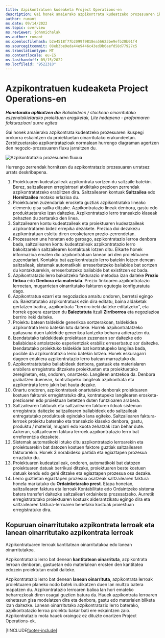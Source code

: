 ```yaml
---
title: Azpikontratuen kudeaketa Project Operations-en
description: Gai honek amaierako azpikontrata kudeatzeko prozesuaren ikuspegi orokorra eskaintzen du tipikoki proiektuetan oinarritutako erakundeetan.
author: rumant
ms.date: 09/14/2022
ms.topic: overview
ms.reviewer: johnmichalak
ms.author: rumant
ms.openlocfilehash: b2e4518f77b2099f9818ea56623be9efb20b01f4
ms.sourcegitcommit: 08eb3be9eda44e9446c43ed9b6aefd58d77927c5
ms.translationtype: MT
ms.contentlocale: eu-ES
ms.lasthandoff: 09/15/2022
ms.locfileid: "9522310"
---
```

# <a name="subcontract-management-in-project-operations"></a>Azpikontratuen kudeaketa Project Operations-en


_**Honetarako aplikatzen da:** Baliabideen / stockean oinarritutako eszenatokietarako proiektuen eragiketak, Lite hedapena - proformaren fakturazioari aurre egitea_

Gai honek amaierako azpikontrata kudeatzeko prozesuaren ikuspegi orokorra eskaintzen du proiektuetan oinarritutako erakundeetan. Zerbitzuetarako azpikontratazioak normalean hurrengo diagraman agertzen den negozio-prozesuaren fluxu jarraitzen du.

![Azpikontratazio prozesuaren fluxua](../media/SubcontractingProcessFlow.png)

Hurrengo zerrendak hornitzen du azpikontratazio prozesuaren urratsez urrats deskribapena.

1. Proiektuaren kudeatzaileak azpikontrata sortzen du saltzaile batekin. Berez, saltzailearen erregistroari atxikitako prezioen zerrendak azpikontratatzeko erabiltzen dira. Saltzailearen kontuak **Saltzailea** edo **Hornitzailea** motako erlazioa du.
2. Proiektuaren zuzendariak erosketa guztiak azpikontratako lineako elementu gisa sailka ditzake. Azpikontratazio lineak denbora, gastu edo produktuetarako izan daitezke. Azpikontratazio lerro transakzio klaseak zehazten du zertarako den linea.
3. Saltzailearen kontu kudeatzaileak eta proiektuaren kudeatzaileak azpikontrataren bidez errepika dezakete. Prezioa doi dezakezu azpikontratuan esleitu diren erosketaren prezio-zerrendetan.
4. Prozesuaren une honetan edo geroago, azpikontratazio lerroa denbora bada, saltzailearen kontu kudeatzaileak azpikontratazio lerro bakoitzarekin saltzailearen kontaktuak lotzen ditu. Elkarte honek informazioa ematen dio azpikontratuan lanean ari den proiektuaren zuzendariari. Kontaktu bat azpikontratazio lerro batekin lotzen denean saltzaileak, sistemak automatikoki erreserbatzeko baliabide bat sortzen du kontaktuarekin, erreserbatzeko baliabide bat existitzen ez bada.
5. Azpikontratazio lerro bakoitzeko fakturazio metodoa izan daiteke **Prezio finkoa** edo **Denbora eta materiala**. Prezio finkoaren azpikontratazio lerroetan, mugarrietan oinarritutako fakturen egutegia konfiguratuta dago.
6.  Azpikontratua ezarri eta negoziazioa amaitu ondoren, berretsi egingo da. Baieztatutako azpikontratuak ezin dira editatu, baina aldaketak gertatzen badira, azpikontrata "berriro ireki daiteke editatzeko", eta horrek egoera ezartzen du **Baieztatuta** itzuli **Zirriborroa** eta negoziazioa berriro ireki daiteke. 
7.  Proiektu batean taldekide generikoa sortzerakoan, taldekidea azpikontrata lerro batekin lotu daiteke. Horrek azpikontratatzeko gaitasuna duen taldekide generikoa lantzeko beharra adierazten du.
8.  Izendatutako taldekideak proiektuan zuzenean sor daitezke edo baliabideak antolatzeko esperientziak erabiliz erreserbatuz sor daitezke. Izendatutako proiektuko taldekide bat kontratupeko langilea bada, posible da azpikontratazio lerro batekin lotzea. Honek eskuragarri dagoen edukiera azpikontratazio lerro batean marraztuko du.
9.  Azpikontratatutako baliabideek denbora, gastuak eta materialaren erabilera erregistratu ditzakete proiektuetan eta proiektuetako zereginetan, eta, ondoren, onartzeko. Langileen antzekoa da. Denbora grabatzen duenean, kontratupeko langileak azpikontrata eta azpikontrata lerro jakin bat hauta dezake.
10. Onartu ondoren, azpikontratuek onartutako denborak proiektuaren kostuen fakturak erregistratuko ditu, kontratupeko langilearen erosketa-prezioaren edo proiektuan betetzen duten funtzioaren arabera.
11. Saltzailearen fakturak eta saltzailearen fakturen ildoak sisteman erregistratu daitezke saltzailearen baliabideek edo saltzaileak entregatutako produktuek egindako lana egiteko. Saltzailearen faktura-lerroek proiektu baterako eta transakzio klaseko denbora, gastu, produktu / material, mugarri edo kuota zehatzak izan behar dute. Aukeran, saltzailearen faktura lerroek azpikontratazio lerro bat erreferentzia dezakete.
12. Sistemak automatikoki lotuko ditu azpikontratazio lerroarekin eta proiektuarekin bat datozen kostuen faktore guztiak saltzailearen fakturarekin. Honek 3 norabideko partida eta egiaztapen prozesua erraztuko du.
13. Proiektuaren kudeatzaileak, ondoren, automatikoki bat datozen proiektuaren datuak berrikusi ditzake, proiektuaren beste kostuen datuak kendu edo gehi ditzake eta egiaztapen prozesua osa dezake.
14. Lerro guztietan egiaztapen prozesua osatzeak saltzailearen faktura honela markatuko du **Ordainketarako prest**. Etapa honetan, saltzailearen faktura eta lerroak Kontabilitate edo Ordaintzeko sistema batera transferi daitezke saltzaileari ordainketa prozesatzeko. Aurretik erregistratutako proiektuaren kostuak alderantzikatu egingo dira eta saltzailearen faktura-lerroaren benetako kostuak proiektuan erregistratuko dira.

## <a name="quantity-based-subcontract-lines-and-work-based-subcontract-lines"></a>Kopuruan oinarritutako azpikontrata lerroak eta lanean oinarritutako azpikontrata lerroak

Azpikontratuaren lerroak kantitatean oinarritutakoa edo lanean oinarritutakoa. 

Azpikontratazio lerro bat denean **kantitatean oinarrituta**, azpikontrata lerroan denboran, gastuetan edo materialean erosten den kantitatea edozein proiektutan erabil daiteke.

Azpikontratazio lerro bat denean **lanean oinarrituta**, azpikontrata lerroak proiektuaren planeko nodo batek irudikatzen duen lan multzo batera mapatzen du. Azpikontratazio lerroaren balioa lan hori emateko beharrezkoak diren osagai guztien batura da. Hauek azpikontrata lerroaren xehetasun gisa modelatzen dira eta denbora, gastu edo materialen bilketa izan daitezke. Lanean oinarritutako azpikontratazio lerro baterako, azpikontratazio lerroa proiektu bakar bati ere eskaintzen zaio. Azpikontratazio mota hauek oraingoz ez dituzte onartzen Project Operations-ek.

[!INCLUDE[footer-include](../../includes/footer-banner.md)]

